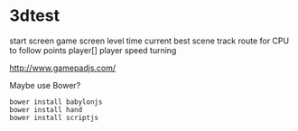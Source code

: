 3dtest
======

start screen
game screen
	level
		time
			current
			best
		scene
			track
				route for CPU to follow
					points
			player[]
				player
					speed
					turning

http://www.gamepadjs.com/

Maybe use Bower?

	bower install babylonjs
	bower install hand
	bower install scriptjs
